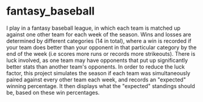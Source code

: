 # fantasy_baseball
I play in a fantasy baseball league, in which each team is matched up against one other team for each week of the season.  Wins and losses are determined by different categories (14 in total), where a win is recorded if your team does better than your opponent in that particular category by the end of the week (i.e scores more runs or records more strikeouts).  There is luck involved, as one team may have opponents that put up significantly better stats than another team's opponents.  In order to reduce the luck factor, this project simulates the season if each team was simultaneously paired against every other team each week, and records an "expected" winning percentage.  It then displays what the "expected" standings should be, based on these win percentages.  
